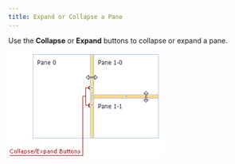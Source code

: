 ```yaml
---
title: Expand or Collapse a Pane
---
```

Use the **Collapse** or **Expand** buttons to collapse or expand a pane.

![ASPxSplitter-Collapse-Expand](../../images/Img11027.png)